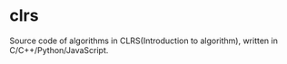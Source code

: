 clrs
====

Source code of algorithms in CLRS(Introduction to algorithm), written in C/C++/Python/JavaScript.
